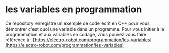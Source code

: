 # les variables en programmation
Ce repository enregistre un exemple de code écrit en C++ pour vous démontrer c'est quoi une variable dans un programme. Pour vous initier à la programmation et aux variables en codage, vous pouvez vous faire référence à : [https://electro-robot.com/programmation/les-variables](https://electro-robot.com/programmation/les-variables)
